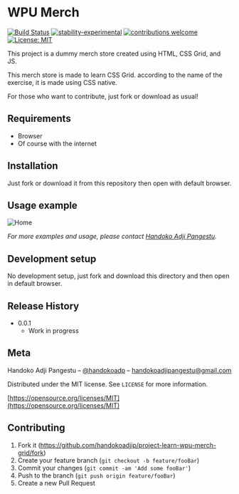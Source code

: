 # WPU Merch

[![Build Status](https://travis-ci.org/dwyl/esta.svg?branch=master)](https://github.com/handokoadjip/project-learn-wpu-merch-grid)
[![stability-experimental](https://img.shields.io/badge/stability-experimental-orange.svg)](https://github.com/handokoadjip/project-learn-wpu-merch-grid)
[![contributions welcome](https://img.shields.io/badge/contributions-welcome-brightgreen.svg?style=flat)](https://github.com/handokoadjip/project-learn-wpu-merch-grid/fork)
[![License: MIT](https://img.shields.io/badge/License-MIT-yellow.svg)](https://opensource.org/licenses/MIT)

This project is a dummy merch store created using HTML, CSS Grid, and JS.

This merch store is made to learn CSS Grid. according to the name of the exercise, it is made using CSS native.

For those who want to contribute, just fork or download as usual!

## Requirements

- Browser
- Of course with the internet

## Installation

Just fork or download it from this repository then open with default browser.

## Usage example

![Home](https://bebaskripsi.000webhostapp.com/project-learn-wpu-merch-grid/home.png)

_For more examples and usage, please contact [Handoko Adji Pangestu](https://www.instagram.com/handokoadp/)._

## Development setup

No development setup, just fork and download this directory and then open in default browser.

## Release History

- 0.0.1
  - Work in progress

## Meta

Handoko Adji Pangestu – [@handokoadp](https://www.instagram.com/handokoadp/) – handokoadjipangestu@gmail.com

Distributed under the MIT license. See `LICENSE` for more information.

[https://opensource.org/licenses/MIT](https://opensource.org/licenses/MIT)

## Contributing

1. Fork it (<https://github.com/handokoadjip/project-learn-wpu-merch-grid/fork>)
2. Create your feature branch (`git checkout -b feature/fooBar`)
3. Commit your changes (`git commit -am 'Add some fooBar'`)
4. Push to the branch (`git push origin feature/fooBar`)
5. Create a new Pull Request